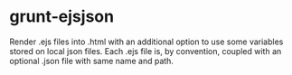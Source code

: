 # grunt-ejsjson

Render .ejs files into .html with an additional option to use some variables stored on local json files. Each .ejs file is, by convention, coupled with an optional .json file with same name and path.